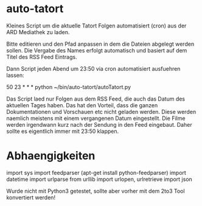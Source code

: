 auto-tatort
===========

Kleines Script um die aktuelle Tatort Folgen automatisiert (cron) aus der ARD Mediathek zu laden.

Bitte editieren und den Pfad anpassen in dem die Dateien abgelegt werden sollen. Die Vergabe des Names erfolgt automatisch und basiert auf dem Titel des RSS Feed Eintrags.

Dann Script jeden Abend um 23:50 via cron automatisiert ausfuehren lassen:

50 23 * * * python ~/bin/auto-tatort/autoTatort.py

Das Script laed nur Folgen aus dem RSS Feed, die auch das Datum des aktuellen Tages haben. Das hat den Vorteil, dass die ganzen Dokumentationen und Vorschauen etc nicht geladen werden. Diese werden naemlich meistens mit einem vergangenen Datum eingestellt. Die Filme werden irgendwann kurz nach der Sendung in den Feed eingebaut. Daher sollte es eigentlich immer mit 23:50 klappen.

Abhaengigkeiten
===============

import sys
import feedparser (apt-get install python-feedparser)
import datetime
import urlparse
from urllib import urlopen, urlretrieve
import json

Wurde nicht mit Python3 getestet, sollte aber vorher mit dem 2to3 Tool konvertiert werden!
